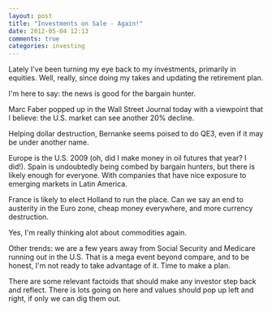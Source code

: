 ```yaml
---
layout: post
title: "Investments on Sale - Again!"
date: 2012-05-04 12:13
comments: true
categories: investing
---
```


Lately I've been turning my eye back to my investments, primarily in equities. Well, really, since doing my takes and updating the retirement plan.

I'm here to say: the news is good for the bargain hunter.

Marc Faber popped up in the Wall Street Journal today with a viewpoint that I believe: the U.S. market can see another 20% decline.

Helping dollar destruction, Bernanke seems poised to do QE3, even if it may be under another name.

Europe is the U.S. 2009 (oh, did I make money in oil futures that year? I did!). Spain is undoubtedly being combed by bargain hunters, but there is likely enough for everyone. With companies that have nice exposure to emerging markets in Latin America.

France is likely to elect Holland to run the place. Can we say an end to austerity in the Euro zone, cheap money everywhere, and more currency destruction.

Yes, I'm really thinking alot about commodities again.

Other trends: we are a few years away from Social Security and Medicare running out in the U.S. That is a mega event beyond compare, and to be honest, I'm not ready to take advantage of it. Time to make a plan.

There are some relevant factoids that should make any investor step back and reflect. There is lots going on here and values should pop up left and right, if only we can dig them out.
